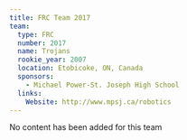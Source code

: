 ```yaml
---
title: FRC Team 2017
team:
  type: FRC
  number: 2017
  name: Trojans
  rookie_year: 2007
  location: Etobicoke, ON, Canada
  sponsors:
    - Michael Power-St. Joseph High School
  links:
    Website: http://www.mpsj.ca/robotics
---
```

No content has been added for this team